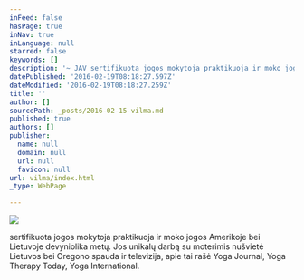 ```yaml
---
inFeed: false
hasPage: true
inNav: true
inLanguage: null
starred: false
keywords: []
description: '~ JAV sertifikuota jogos mokytoja praktikuoja ir moko jogos Amerikoje bei Lietuvoje devyniolika metų. Jos unikalų darbą su moterimis nušvietė Lietuvos bei Amerikos spauda ir televizija, apie tai rašė  Yoga Journal, Yoga Therapy Today, Yoga International.'
datePublished: '2016-02-19T08:18:27.597Z'
dateModified: '2016-02-19T08:18:27.259Z'
title: ''
author: []
sourcePath: _posts/2016-02-15-vilma.md
published: true
authors: []
publisher:
  name: null
  domain: null
  url: null
  favicon: null
url: vilma/index.html
_type: WebPage

---
```

![](https://s3-us-west-2.amazonaws.com/the-grid-img/p/27f55648dcc9dab00659354fbb920155d6e4bc48.jpg)

sertifikuota jogos mokytoja praktikuoja ir moko jogos Amerikoje bei Lietuvoje devyniolika metų. Jos unikalų darbą su moterimis nušvietė Lietuvos bei Oregono spauda ir televizija, apie tai rašė Yoga Journal, Yoga Therapy Today, Yoga International.